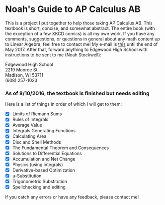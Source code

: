 # Noah's Guide to AP Calculus AB
This is a project I put together to help those taking AP Calculus AB. This textbook is short, concise, and somewhat abstract. The entire book (with the exception of a few XKCD comics) is all my own work. If you have any comments, suggestions, or questions in general about any math content up to Linear Algebra, feel free to contact me! My e-mail is [this](mailto:noah.stockwell@edgewoodhs.org "my e-mail") until the end of May 2017. After that, forward anything to Edgewood High School with instructions to be sent to me (Noah Stockwell):

Edgewood High School  
2219 Monroe St.  
Madison, WI 53711  
(608) 257-1023



### As of 8/10/2016, the textbook is finished but needs editing
Here is a list of things in order of which I will get to them:  

 - [x] Limits of Riemann Sums  
 - [x] Rules of Integrals  
 - [x] Average Value  
 - [x] Integrals Generating Functions  
 - [x] Calculating Area  
 - [x] Disc and Shell Methods  
 - [x] The Fundamental Theorem and Consequences  
 - [x] Solutions to Differential Equations  
 - [x] Accumulation and Net Change  
 - [x] Physics (using integrals)  
 - [x] Derivative-based Optimization  
 - [x] u-Substitution  
 - [x] Trigonometric Substitution
 - [x] Spellchecking and editing

If you catch any errors or have any feedback, please contact me!
